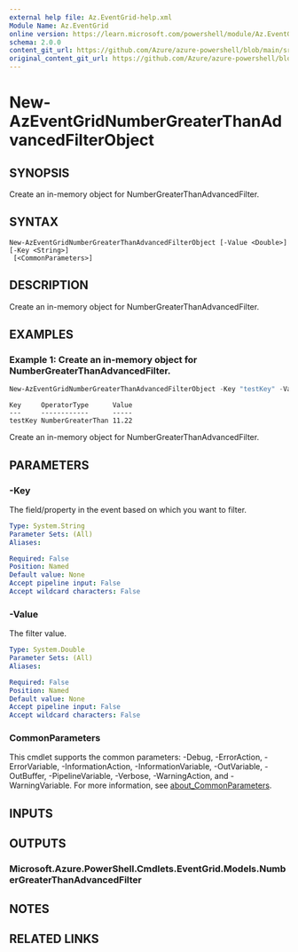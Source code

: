```yaml
---
external help file: Az.EventGrid-help.xml
Module Name: Az.EventGrid
online version: https://learn.microsoft.com/powershell/module/Az.EventGrid/new-azeventgridnumbergreaterthanadvancedfilterobject
schema: 2.0.0
content_git_url: https://github.com/Azure/azure-powershell/blob/main/src/EventGrid/EventGrid/help/New-AzEventGridNumberGreaterThanAdvancedFilterObject.md
original_content_git_url: https://github.com/Azure/azure-powershell/blob/main/src/EventGrid/EventGrid/help/New-AzEventGridNumberGreaterThanAdvancedFilterObject.md
---
```


# New-AzEventGridNumberGreaterThanAdvancedFilterObject

## SYNOPSIS
Create an in-memory object for NumberGreaterThanAdvancedFilter.

## SYNTAX

```
New-AzEventGridNumberGreaterThanAdvancedFilterObject [-Value <Double>] [-Key <String>]
 [<CommonParameters>]
```

## DESCRIPTION
Create an in-memory object for NumberGreaterThanAdvancedFilter.

## EXAMPLES

### Example 1: Create an in-memory object for NumberGreaterThanAdvancedFilter.
```powershell
New-AzEventGridNumberGreaterThanAdvancedFilterObject -Key "testKey" -Value 11.22
```

```output
Key     OperatorType      Value
---     ------------      -----
testKey NumberGreaterThan 11.22
```

Create an in-memory object for NumberGreaterThanAdvancedFilter.

## PARAMETERS

### -Key
The field/property in the event based on which you want to filter.

```yaml
Type: System.String
Parameter Sets: (All)
Aliases:

Required: False
Position: Named
Default value: None
Accept pipeline input: False
Accept wildcard characters: False
```

### -Value
The filter value.

```yaml
Type: System.Double
Parameter Sets: (All)
Aliases:

Required: False
Position: Named
Default value: None
Accept pipeline input: False
Accept wildcard characters: False
```

### CommonParameters
This cmdlet supports the common parameters: -Debug, -ErrorAction, -ErrorVariable, -InformationAction, -InformationVariable, -OutVariable, -OutBuffer, -PipelineVariable, -Verbose, -WarningAction, and -WarningVariable. For more information, see [about_CommonParameters](http://go.microsoft.com/fwlink/?LinkID=113216).

## INPUTS

## OUTPUTS

### Microsoft.Azure.PowerShell.Cmdlets.EventGrid.Models.NumberGreaterThanAdvancedFilter

## NOTES

## RELATED LINKS
